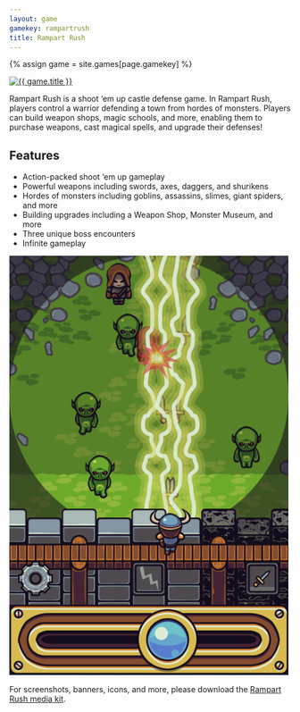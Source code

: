 ```yaml
---
layout: game
gamekey: rampartrush
title: Rampart Rush
---
```

{% assign game = site.games[page.gamekey] %}

<a href="{{ game.promo_url }}">
	<img alt="{{ game.title }}" src="/media/images/games/{{ page.gamekey }}/promo-560x180.png" width="560" height="180">
</a>

Rampart Rush is a shoot ‘em up castle defense game. In Rampart Rush, players control a warrior defending a town from hordes of monsters. Players can build weapon shops, magic schools, and more, enabling them to purchase weapons, cast magical spells, and upgrade their defenses!

## Features

* Action-packed shoot ‘em up gameplay
* Powerful weapons including swords, axes, daggers, and shurikens
* Hordes of monsters including goblins, assassins, slimes, giant spiders, and more
* Building upgrades including a Weapon Shop, Monster Museum, and more
* Three unique boss encounters
* Infinite gameplay

<div class="full-frame">
	<a href="{{ game.promo_url }}">
		<img alt="{{ game.title }}" src="/media/images/posts/rampart/lightningBolt.png" width="500" height="751">
	</a>
</div>

For screenshots, banners, icons, and more, please download the [Rampart Rush media kit](http://www.rampartrush.com/media/rampartRushMediaKit.zip).

